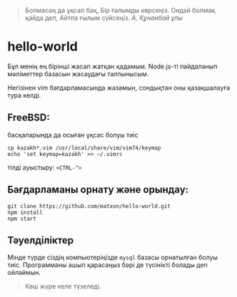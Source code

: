 >
>  Болмасаң да ұқсап бақ,
>  Бір ғалымды көрсеңіз.
>  Ондай болмақ қайда деп,
>  Айтпа ғылым сүйсеңіз.     _А. Құнанбай ұлы_
>

# hello-world

Бұл менің ең бірінші жасап жатқан қадамым. Node.js-ті пайдаланып мәліметтер базасын жасаудағы талпынысым. 

Негізінен vim бағдарламасында жазамын, сондықтан оны қазақшалауға тура келді.

## FreeBSD:
басқаларында да осыған ұқсас болуы тиіс

    cp kazakh*.vim /usr/local/share/vim/vim74/keymap
    echo 'set keymap=kazakh' >> ~/.vimrc

тілді ауыстыру: `<CTRL-^>`

## Бағдарламаны орнату және орындау:

    git clone https://github.com/matxon/hello-world.git
    npm install
    npm start

## Тәуелділіктер

Мінде түрде сіздің компьютеріңізде `mysql` базасы орнатылған болуы тиіс. Программаны ашып қарасаңыз бәрі де түсінікті болады деп ойлаймын.

>
>  Көш жүре келе түзеледі.
>
